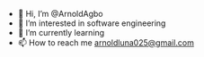- 👋 Hi, I’m @ArnoldAgbo
- 👀 I’m interested in software engineering
- 🌱 I’m currently learning
- 📫 How to reach me arnoldluna025@gmail.com

<!---
ArnoldAgbo/ArnoldAgbo is a ✨ special ✨ repository because its `README.md` (this file) appears on your GitHub profile.
You can click the Preview link to take a look at your changes.
--->
